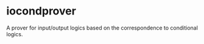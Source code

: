 # iocondprover

A prover for input/output logics based on the correspondence to
conditional logics.
